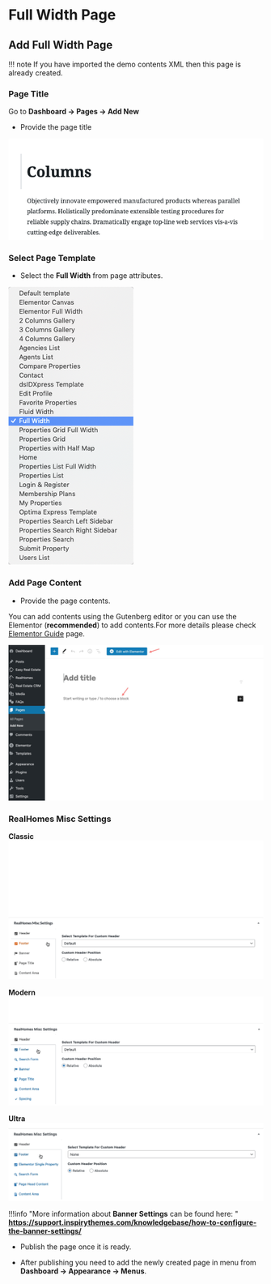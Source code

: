 # Full Width Page

## **Add Full Width Page**

!!! note
    If you have imported the demo contents XML then this page is already created.

### **Page Title**

Go to **Dashboard → Pages → Add New**

- Provide the page title

![Add Full Width Page](images/create-pages/add-full-width-page.png)

### **Select Page Template**

- Select the **Full Width** from page attributes.

![Full Width Template](images/create-pages/full-width-template.png)

### **Add Page Content**

- Provide the page contents.

You can add contents using the Gutenberg editor or you can use the Elementor (**recommended**) to add contents.For more details please check [Elementor Guide](intro-and-installation-elementor.md) page.

![Full Width Content](images/create-pages/full-width-content.jpg)

### **RealHomes Misc Settings**

**Classic**
![RealHomes Misc Settings - Classic](images/create-pages/banner-spacing-classic.gif)

**Modern**
![RealHomes Misc Settings - Modern](images/create-pages/modern-banner-spacing-full.gif)

**Ultra**
![RealHomes Misc Settings - Ultra](images/create-pages/ultra-banner-spacing-full.gif)

!!!info "More information about **Banner Settings** can be found here: "
    **https://support.inspirythemes.com/knowledgebase/how-to-configure-the-banner-settings/**

- Publish the page once it is ready.

- After publishing you need to add the newly created page in menu from **Dashboard → Appearance → Menus**.